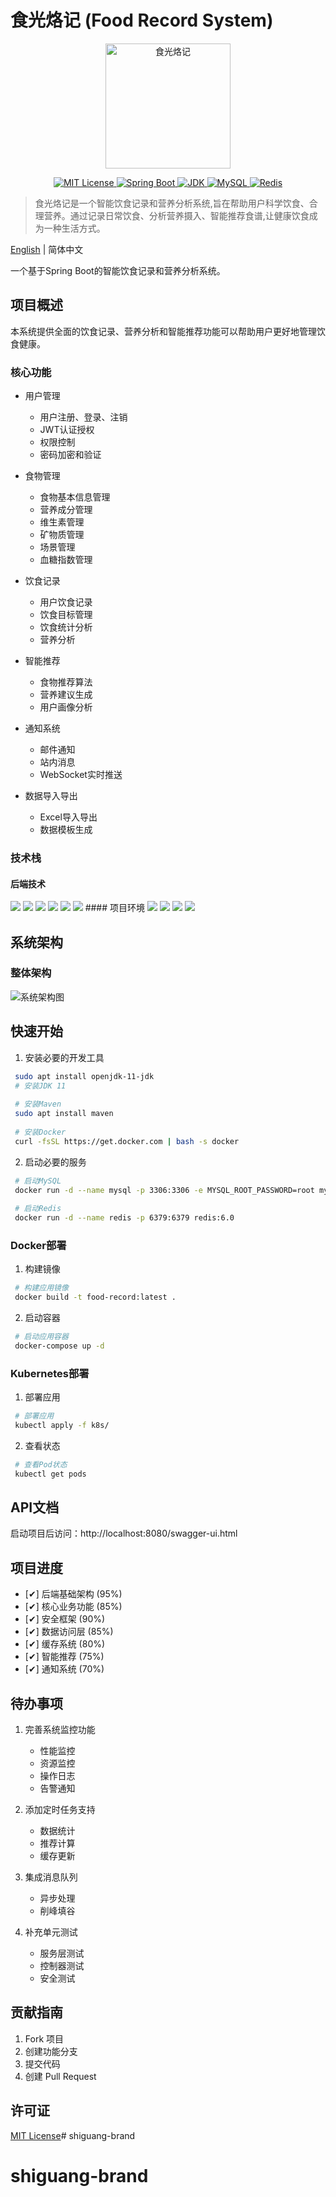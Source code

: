 # 食光烙记 (Food Record System)

<p align="center">
  <img src=".README/logo.png" alt="食光烙记" width="200"/>
</p>

<p align="center">
  <a href="LICENSE">
    <img src="https://img.shields.io/badge/license-MIT-blue.svg" alt="MIT License"/>
  </a>
  <a href="#">
    <img src="https://img.shields.io/badge/Spring%20Boot-2.7.0-brightgreen.svg" alt="Spring Boot"/>
  </a>
  <a href="#">
    <img src="https://img.shields.io/badge/JDK-11-orange.svg" alt="JDK"/>
  </a>
  <a href="#">
    <img src="https://img.shields.io/badge/MySQL-5.7-blue.svg" alt="MySQL"/>
  </a>
  <a href="#">
    <img src="https://img.shields.io/badge/Redis-6.0-red.svg" alt="Redis"/>
  </a>
</p>

> 食光烙记是一个智能饮食记录和营养分析系统,旨在帮助用户科学饮食、合理营养。通过记录日常饮食、分析营养摄入、智能推荐食谱,让健康饮食成为一种生活方式。

[English](README_EN.md) | 简体中文

一个基于Spring Boot的智能饮食记录和营养分析系统。

## 项目概述

本系统提供全面的饮食记录、营养分析和智能推荐功能可以帮助用户更好地管理饮食健康。

### 核心功能

- 用户管理
  - 用户注册、登录、注销
  - JWT认证授权
  - 权限控制
  - 密码加密和验证

- 食物管理
  - 食物基本信息管理
  - 营养成分管理
  - 维生素管理
  - 矿物质管理
  - 场景管理
  - 血糖指数管理

- 饮食记录
  - 用户饮食记录
  - 饮食目标管理
  - 饮食统计分析
  - 营养分析

- 智能推荐
  - 食物推荐算法
  - 营养建议生成
  - 用户画像分析

- 通知系统
  - 邮件通知
  - 站内消息
  - WebSocket实时推送

- 数据导入导出
  - Excel导入导出
  - 数据模板生成

### 技术栈

#### 后端技术
<img src="https://img.shields.io/badge/Spring%20Boot-2.7.0-brightgreen.svg"/>
   <img src="https://img.shields.io/badge/Spring%20Security-2.7.0-brightgreen.svg"/>
   <img src="https://img.shields.io/badge/MyBatis--Plus-3.5.2-blue.svg"/>
   <img src="https://img.shields.io/badge/Redis-6.0-red.svg"/>
   <img src="https://img.shields.io/badge/MySQL-5.7-blue.svg"/>
   <img src="https://img.shields.io/badge/Maven-3.6.3-blue.svg"/>
 #### 项目环境
   <img src="https://img.shields.io/badge/JDK-11-orange.svg"/>
   <img src="https://img.shields.io/badge/IDE-IntelliJ%20IDEA-blue.svg"/>
   <img src="https://img.shields.io/badge/Maven-3.6.3-blue.svg"/>
   <img src="https://img.shields.io/badge/Docker-20.10-blue.svg"/>

## 系统架构

### 整体架构
<img src=".README/architecture.png" alt="系统架构图"/>

## 快速开始

1. 安装必要的开发工具
```bash
 sudo apt install openjdk-11-jdk
 # 安装JDK 11
 
 # 安装Maven
 sudo apt install maven
 
 # 安装Docker
 curl -fsSL https://get.docker.com | bash -s docker
 ```
2. 启动必要的服务
```bash
 # 启动MySQL
 docker run -d --name mysql -p 3306:3306 -e MYSQL_ROOT_PASSWORD=root mysql:5.7
 
 # 启动Redis
 docker run -d --name redis -p 6379:6379 redis:6.0
```

### Docker部署

1. 构建镜像
```bash
 # 构建应用镜像
 docker build -t food-record:latest .
```

2. 启动容器
```bash
 # 启动应用容器
 docker-compose up -d
```
### Kubernetes部署

1. 部署应用
```bash
 # 部署应用
 kubectl apply -f k8s/
```

2. 查看状态
```bash
 # 查看Pod状态
 kubectl get pods
```

## API文档

启动项目后访问：http://localhost:8080/swagger-ui.html

## 项目进度

- [✔] 后端基础架构 (95%)
- [✔] 核心业务功能 (85%)
- [✔] 安全框架 (90%)
- [✔] 数据访问层 (85%)
- [✔] 缓存系统 (80%)
- [✔] 智能推荐 (75%)
- [✔] 通知系统 (70%)

## 待办事项

1. 完善系统监控功能
   - 性能监控
   - 资源监控
   - 操作日志
   - 告警通知

2. 添加定时任务支持
   - 数据统计
   - 推荐计算
   - 缓存更新

3. 集成消息队列
   - 异步处理
   - 削峰填谷

4. 补充单元测试
   - 服务层测试
   - 控制器测试
   - 安全测试

## 贡献指南

1. Fork 项目
2. 创建功能分支
3. 提交代码
4. 创建 Pull Request

## 许可证

[MIT License](LICENSE)# shiguang-brand
# shiguang-brand
